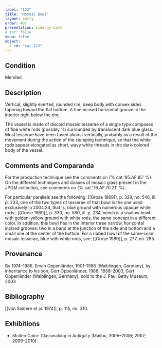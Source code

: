 ```yaml
---
label: "123"
title: "Mosaic Bowl"
layout: entry
order: 407
presentation: side-by-side
# toc: false
menu: false
object:
  - id: "cat-123"
---
```


## Condition

Mended.

## Description

Vertical, slightly everted, rounded rim; deep body with convex sides tapering toward the flat bottom. A fine incised horizontal groove in the interior right below the rim.

The vessel is made of discoid mosaic tesserae of a single type composed of fine white rods (possibly 11) surrounded by translucent dark blue glass. Most tesserae have been fused almost vertically, probably as a result of the movement during the action of the slumping technique, so that the white rods appear elongated as short, wavy white threads in the dark-colored body of the vessel.

## Comments and Comparanda

For the production technique see the comments on {% cat '85.AF.85' %}. On the different techniques and classes of mosaic glass present in the JPGM collection, see comments on {% cat '76.AF.70.21' %}.

For particular parallels see the following: [[Grose 1989]], p. 328, no. 546, ill. p. 233, one of the two types of tesserae of that bowl is the one used exclusively in 2004.24, that is, blue ground with numerous opaque white rods.; [[Grose 1989]], p. 330, no. 560, ill. p. 234, which is a shallow bowl with golden-yellow ground with white rods, the same concept in a different color. In addition, this bowl has in the interior three narrow, horizontal incised grooves: two in a band at the junction of the side and bottom and a small one at the center of the bottom. For a ribbed bowl of the same-color mosaic tesserae, blue with white rods, see: [[Grose 1989]], p. 277, no. 285.

## Provenance

By 1974–1988, Erwin Oppenländer, 1901–1988 (Waiblingen, Germany), by inheritance to his son, Gert Oppenländer, 1988; 1988–2003, Gert Oppenländer (Waiblingen, Germany), sold to the J. Paul Getty Museum, 2003

## Bibliography

[[von Saldern et al. 1974]], p. 115, no. 310.

## Exhibitions

-   Molten Color: Glassmaking in Antiquity (Malibu, 2005–2006; 2007; 2009–2010)